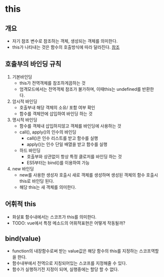 # this

## 개요
- 자기 참조 변수로 참조하는 객체, 생성되는 객체를 의미한다.
- this가 나타내는 것은 함수의 호출방식에 따라 달라진다.
[참조](https://developer.mozilla.org/ko/docs/Web/JavaScript/Reference/Operators/this#try_it)

## 호출부의 바인딩 규칙
1. 기본바인딩
   - this가 전역객체를 참조하게끔하는 것
   - 엄격모드에서는 전역객체 참조가 불가하며, 이때this는 undefined를 반환한다.
2. 암시적 바인딩
   - 호출부내 해당 객체의 소유/ 포함 여부 확인
   - 함수를 객체안에 삽입하여 바인딩 하는 것
3. 명시적 바인딩
   - 함수를 객체내 삽입하지않고 객체를 바인딩에 사용하는 것
   - call(), apply()의 인수의 바인딩
      - call()은 인수 리스트를 받고 함수를 실행
      - apply()는 인수 단일 배열을 받고 함수를 실행
   - 하드 바인딩
      - 호출부와 상관없이 항상 특정 클로저를 바인딩 하는 것
      - ES5부터는 bind()를 이용하여 가능
4. new 바인딩
   - new를 사용한 생성자 호출시 새로 객체를 생성하며 생성된 객체의 함수 호출시 this로 바인딩 된다.
   - 해당 this는 새 객체를 의미한다.

## 어휘적 this
- 화살표 함수내에서는 스코프가 this를 의미한다.
- TODO: vue에서 특정 메소드의 어휘적표현은 어떻게 작동될까?

## bind(value)
- function의 내장함수로써 받는 value값은 해당 함수의 this를 지정하는 스코프역할을 한다.
- 함수내부에서 전역으로 지칭되어있는 스코프를 지정해줄 수 있다.
- 함수가 실행하기전 지정이 되며, 실행중에는 할당 할 수 없다.
